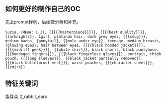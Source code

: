 ## 如何更好的制作自己的OC

先上prompt样例，后续做分析和补充。

`Suzie, (唯@W: 1.1), {{{{{masterpiece}}}}}, {{{{best quality}}}}, {{arknights}}, 1girl, platinum hair, dark grey eyes, {{{smug}}}, medium bangs, {ponytail}, {{mole under eye}}, teenage, medium breasts, {glowing eyes}, hair between eyes, {{{{black hooded jacket}}}}, {{{{midriff peek}}}}, {{white shirt}}, black shorts, black pantyhose, {{{bandaged fingers}}}, {{{black fingerless gloves}}}, portrait, thigh pouch, {{{long sleeves}}}, {{black jacket partially removed}}, {{{black bulletproof vest}}}, waist pouches, {{{character sheet}}}, {{smirk}}`

## 特征关键词

兔耳朵 2_rabbit_ears